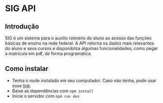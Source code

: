 # SIG API

## Introdução

SIG é um sistema para o auxilio rotineiro do aluno ao acesso das funções básicas de ensino na rede federal. A API retorna os dados mais relevantes do aluno e seus cursos e disponibilza algumas funcionalidades, como pegar a matricula em pdf, de forma programática. 

## Como instalar

* Tenha o node instalado em seu computador. Caso não tenha, pode usar esse [link](https://nodejs.org/en/download/).
* Baixe as dependências com `npm install`
* Inicie o servidor com `npm run dev`
